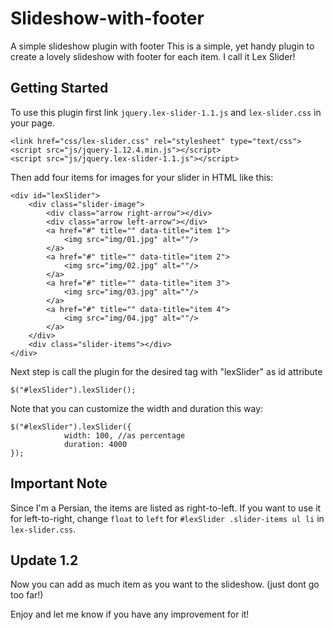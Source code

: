 # Slideshow-with-footer 
A simple slideshow plugin with footer
This is a simple, yet handy plugin to create a lovely slideshow with footer for each item.
I call it Lex Slider!

## Getting Started
To use this plugin first link `jquery.lex-slider-1.1.js` and `lex-slider.css` in your page.

```
<link href="css/lex-slider.css" rel="stylesheet" type="text/css">
<script src="js/jquery-1.12.4.min.js"></script>
<script src="js/jquery.lex-slider-1.1.js"></script>
```

Then add four items for images for your slider in HTML like this:

```
<div id="lexSlider">
	<div class="slider-image">
		<div class="arrow right-arrow"></div>
		<div class="arrow left-arrow"></div>
		<a href="#" title="" data-title="item 1">
			<img src="img/01.jpg" alt=""/>
		</a>			
		<a href="#" title="" data-title="item 2">
			<img src="img/02.jpg" alt=""/>
		</a>			
		<a href="#" title="" data-title="item 3">
			<img src="img/03.jpg" alt=""/>
		</a>			
		<a href="#" title="" data-title="item 4">
			<img src="img/04.jpg" alt=""/>
		</a>
	</div>
	<div class="slider-items"></div>
</div>
```

Next step is call the plugin for the desired tag with "lexSlider" as id attribute
```
$("#lexSlider").lexSlider();
```

Note that you can customize the width and duration this way:
```
$("#lexSlider").lexSlider({
			width: 100, //as percentage
			duration: 4000
});
```
## Important Note

Since I'm a Persian, the items are listed as right-to-left.
If you want to use it for left-to-right, change `float` to `left` for `#lexSlider .slider-items ul li` in `lex-slider.css`.

## Update 1.2

Now you can add as much item as you want to the slideshow. (just dont go too far!)

Enjoy and let me know if you have any improvement for it!